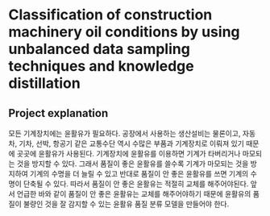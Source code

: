 # Classification of construction machinery oil conditions by using unbalanced data sampling techniques and knowledge distillation 

## Project explanation

모든 기계장치에는 윤활유가 필요하다. 공장에서 사용하는 생산설비는 물론이고, 자동차, 기차, 선박, 항공기 같은 교통수단 역시 수많은 부품과 기계장치로 이뤄져 있기 때문에 곳곳에 윤활유가 사용된다. 기계장치에 윤활유를 이용하면 기계가 타버리거나 마모되는 것을 방지할 수 있다. 그래서 품질이 좋은 윤활유를 쓸수록 기계가 마모되는 것을 방지하여 기계의 수명을 더 늘릴 수 있고 반대로 품질이 안 좋은 윤활유를 쓰면 기계의 수명이 단축될 수 있다. 따라서 품질이 안 좋은 윤활유는 적절히 교체를 해주어야된다. 
앞서 언급한 바와 같이 품질이 안 좋은 윤활유는 교체를  해주어야하기 때문에 윤활유의 품질이 불량인 것을 잘 감지할 수 있는 윤활유 품질 분류 모델을 만들어야 한다.
